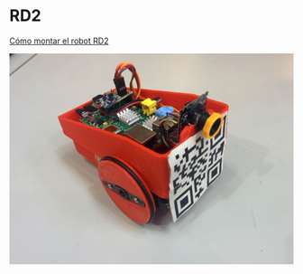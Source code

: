 # RD2

[Cómo montar el robot RD2](https://github.com/asrob-uc3m/robotDevastation-user-manual/blob/master/es/robots/rd2.md)

![RD2 robot](rd2.jpg)
